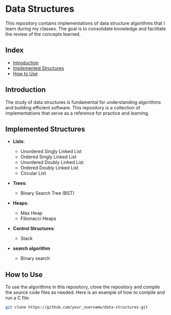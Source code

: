 # Data Structures

This repository contains implementations of data structure algorithms that I learn during my classes. The goal is to consolidate knowledge and facilitate the review of the concepts learned.

## Index

- [Introduction](#introduction)
- [Implemented Structures](#implemented-structures)
- [How to Use](#how-to-use)


## Introduction

The study of data structures is fundamental for understanding algorithms and building efficient software. This repository is a collection of implementations that serve as a reference for practice and learning.

## Implemented Structures

- **Lists**:
  - Unordered Singly Linked List
  - Ordered Singly Linked List
  - Unordered Doubly Linked List
  - Ordered Doubly Linked List
  - Circular List

- **Trees**:
  - Binary Search Tree (BST)

- **Heaps**:
  - Max Heap
  - Fibonacci Heaps 

- **Control Structures**:
  - Stack
  
- **search algorithm**
  - Binary search
    
## How to Use

To use the algorithms in this repository, clone the repository and compile the source code files as needed. Here is an example of how to compile and run a C file:

```bash
git clone https://github.com/your_username/data-structures.git
